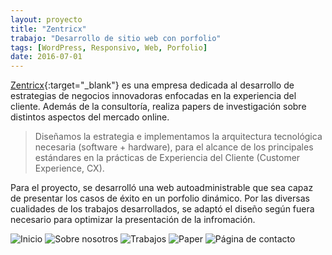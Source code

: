 ```yaml
---
layout: proyecto
title: "Zentricx"
trabajo: "Desarrollo de sitio web con porfolio"
tags: [WordPress, Responsivo, Web, Porfolio]
date: 2016-07-01
---
```


[Zentricx](http://www.zentricx.com/){:target="_blank"} es una empresa dedicada al desarrollo de estrategias de negocios innovadoras enfocadas en la experiencia del cliente. Además de la consultoría, realiza papers de investigación sobre distintos aspectos del mercado online.

> Diseñamos la estrategia e implementamos la arquitectura tecnológica necesaria (software + hardware), para el alcance de los principales estándares en la prácticas de Experiencia del Cliente (Customer Experience, CX).

Para el proyecto, se desarrolló una web autoadministrable que sea capaz de presentar los casos de éxito en un porfolio dinámico. Por las diversas cualidades de los trabajos desarrollados, se adaptó el diseño según fuera necesario para optimizar la presentación de la infromación.

<div class="fotorama">
	<img src="{{ site.baseurl }}/img/2016_zentricx1.jpg" alt="Inicio" />
	<img src="{{ site.baseurl }}/img/2016_zentricx2.jpg" alt="Sobre nosotros" />
	<img src="{{ site.baseurl }}/img/2016_zentricx3.jpg" alt="Trabajos" />
	<img src="{{ site.baseurl }}/img/2016_zentricx4.jpg" alt="Paper" />
	<img src="{{ site.baseurl }}/img/2016_zentricx5.jpg" alt="Página de contacto" />
</div>
